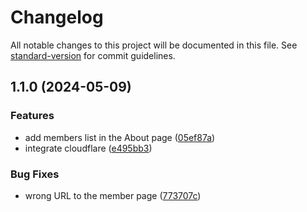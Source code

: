 # Changelog

All notable changes to this project will be documented in this file. See [standard-version](https://github.com/conventional-changelog/standard-version) for commit guidelines.

## 1.1.0 (2024-05-09)


### Features

* add members list in the About page ([05ef87a](https://github.com/devsuccess101/bootcamp-git-gitflow/commit/05ef87ae247f89ccfdad926277e111bcf1a8a553))
* integrate cloudflare ([e495bb3](https://github.com/devsuccess101/bootcamp-git-gitflow/commit/e495bb356016c166edfef9c48f46bf2fee745e9b))


### Bug Fixes

* wrong URL to the member page ([773707c](https://github.com/devsuccess101/bootcamp-git-gitflow/commit/773707c27263563ac5cdfe65c3518046d26bc142))
